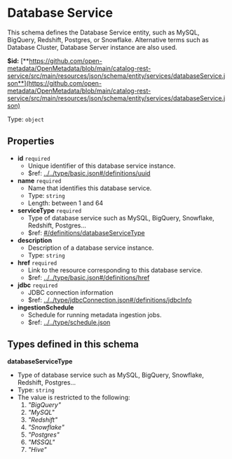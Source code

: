 # Database Service

This schema defines the Database Service entity, such as MySQL, BigQuery, Redshift, Postgres, or Snowflake. Alternative terms such as Database Cluster, Database Server instance are also used.

**$id:** [**https://github.com/open-metadata/OpenMetadata/blob/main/catalog-rest-service/src/main/resources/json/schema/entity/services/databaseService.json**](https://github.com/open-metadata/OpenMetadata/blob/main/catalog-rest-service/src/main/resources/json/schema/entity/services/databaseService.json)

Type: `object`

## Properties

* **id** `required`
  * Unique identifier of this database service instance.
  * $ref: [../../type/basic.json\#/definitions/uuid](database-service.md#....typebasic.jsondefinitionsuuid)
* **name** `required`
  * Name that identifies this database service.
  * Type: `string`
  * Length: between 1 and 64
* **serviceType** `required`
  * Type of database service such as MySQL, BigQuery, Snowflake, Redshift, Postgres...
  * $ref: [\#/definitions/databaseServiceType](database-service.md#/definitions/databaseServiceType)
* **description**
  * Description of a database service instance.
  * Type: `string`
* **href** `required`
  * Link to the resource corresponding to this database service.
  * $ref: [../../type/basic.json\#/definitions/href](database-service.md#....typebasic.jsondefinitionshref)
* **jdbc** `required`
  * JDBC connection information
  * $ref: [../../type/jdbcConnection.json\#/definitions/jdbcInfo](database-service.md#....typejdbcconnection.jsondefinitionsjdbcinfo)
* **ingestionSchedule**
  * Schedule for running metadata ingestion jobs.
  * $ref: [../../type/schedule.json](database-service.md#....typeschedule.json)

## Types defined in this schema

**databaseServiceType**

* Type of database service such as MySQL, BigQuery, Snowflake, Redshift, Postgres...
* Type: `string`
* The value is restricted to the following: 
  1. _"BigQuery"_
  2. _"MySQL"_
  3. _"Redshift"_
  4. _"Snowflake"_
  5. _"Postgres"_
  6. _"MSSQL"_
  7. _"Hive"_

